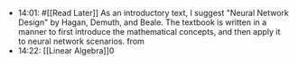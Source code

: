 - 14:01: #[[Read Later]] 
  As an introductory text, I suggest "Neural Network Design" by Hagan, Demuth, and Beale. The textbook is written in a manner to first introduce the mathematical concepts, and then apply it to neural network scenarios. from
- 14:22: [[Linear Algebra]]0